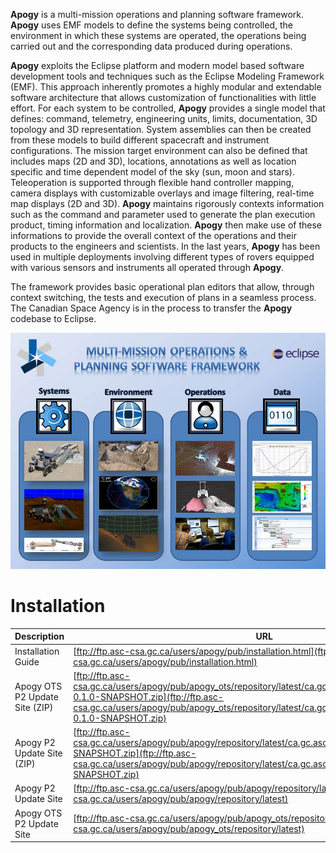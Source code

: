 **Apogy** is a multi-mission operations and planning software framework. **Apogy** uses EMF models to define the systems being controlled, the environment in which these systems are operated, the operations being carried out and the corresponding data produced during operations.

**Apogy** exploits the Eclipse platform and modern model based software development tools and techniques such as the Eclipse Modeling Framework (EMF). This approach inherently promotes a highly modular and extendable software architecture that allows customization of functionalities with little effort. For each system to be controlled, **Apogy** provides a single model that defines: command, telemetry, engineering units, limits, documentation, 3D topology and 3D representation. System assemblies can then be created from these models to build different spacecraft and instrument configurations. The mission target environment can also be defined that includes maps (2D and 3D), locations, annotations as well as location specific and time dependent model of the sky (sun, moon and stars). Teleoperation is supported through flexible hand controller mapping, camera displays with customizable overlays and image filtering, real-time map displays (2D and 3D). **Apogy** maintains rigorously contexts information such as the command and parameter used to generate the plan execution product, timing information and localization. **Apogy** then make use of these informations to provide the overall context of the operations and their products to the engineers and scientists. In the last years, **Apogy** has been used in multiple deployments involving different types of rovers equipped with various sensors and instruments all operated through **Apogy**.

The framework provides basic operational plan editors that allow, through context switching, the tests and execution of plans in a seamless process. The Canadian Space Agency is in the process to transfer the **Apogy** codebase to Eclipse.


![Apogy Overview](/doc/ca.gc.asc_csa.apogy.doc/resources/main/apogy_overview.jpg "Apogy Overview")

# Installation #
Description                    | URL            | Status
------------------------------ | -------------  | ---------
Installation Guide             | [ftp://ftp.asc-csa.gc.ca/users/apogy/pub/installation.html](ftp://ftp.asc-csa.gc.ca/users/apogy/pub/installation.html)
Apogy OTS P2 Update Site (ZIP) | [ftp://ftp.asc-csa.gc.ca/users/apogy/pub/apogy_ots/repository/latest/ca.gc.asc_csa.apogy.ots.repository-0.1.0-SNAPSHOT.zip](ftp://ftp.asc-csa.gc.ca/users/apogy/pub/apogy_ots/repository/latest/ca.gc.asc_csa.apogy.ots.repository-0.1.0-SNAPSHOT.zip) | OK
Apogy P2 Update Site (ZIP)     | [ftp://ftp.asc-csa.gc.ca/users/apogy/pub/apogy/repository/latest/ca.gc.asc_csa.apogy.repository-0.5.0-SNAPSHOT.zip](ftp://ftp.asc-csa.gc.ca/users/apogy/pub/apogy/repository/latest/ca.gc.asc_csa.apogy.repository-0.5.0-SNAPSHOT.zip)         | OK
Apogy P2 Update Site           | [ftp://ftp.asc-csa.gc.ca/users/apogy/pub/apogy/repository/latest](ftp://ftp.asc-csa.gc.ca/users/apogy/pub/apogy/repository/latest)         | NOT WORKING
Apogy OTS P2 Update Site       | [ftp://ftp.asc-csa.gc.ca/users/apogy/pub/apogy_ots/repository/latest](ftp://ftp.asc-csa.gc.ca/users/apogy/pub/apogy_ots/repository/latest) | NOT WORKING